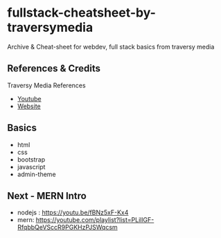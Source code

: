 # fullstack-cheatsheet-by-traversymedia

Archive & Cheat-sheet for webdev, full stack basics from traversy media

## References & Credits
Traversy Media References 

- [Youtube](https://www.youtube.com/c/TraversyMedia)
- [Website](https://www.traversymedia.com/)

## Basics

- html
- css
- bootstrap
- javascript
- admin-theme

## Next - MERN Intro

- nodejs : https://youtu.be/fBNz5xF-Kx4
- mern: https://youtube.com/playlist?list=PLillGF-RfqbbQeVSccR9PGKHzPJSWqcsm


